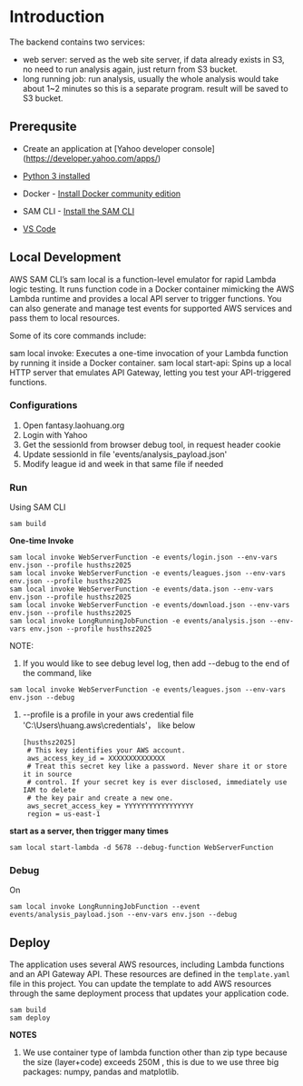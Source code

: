 # Introduction

The backend contains two services:
- web server: served as the web site server, if data already exists in S3, no need to run analysis again, just return from S3 bucket.
- long running job: run analysis, usually the whole analysis would take about 1~2 minutes so this is a separate program. result will be saved to S3 bucket.


## Prerequsite

* Create an application at [Yahoo developer console] (https://developer.yahoo.com/apps/)
  
* [Python 3 installed](https://www.python.org/downloads/)
* Docker - [Install Docker community edition](https://hub.docker.com/search/?type=edition&offering=community)
* SAM CLI - [Install the SAM CLI](https://docs.aws.amazon.com/serverless-application-model/latest/developerguide/serverless-sam-cli-install.html)
* [VS Code](https://docs.aws.amazon.com/toolkit-for-vscode/latest/userguide/welcome.html)

  
## Local Development

AWS SAM CLI’s sam local is a function-level emulator for rapid Lambda logic testing. It runs function code in a Docker container mimicking the AWS Lambda runtime and provides a local API server to trigger functions. You can also generate and manage test events for supported AWS services and pass them to local resources.

Some of its core commands include:

sam local invoke: Executes a one-time invocation of your Lambda function by running it inside a Docker container.
sam local start-api: Spins up a local HTTP server that emulates API Gateway, letting you test your API-triggered functions.


### Configurations

1. Open fantasy.laohuang.org
2. Login with Yahoo
3. Get the sessionId from browser debug tool, in request header cookie
4. Update sessionId in file 'events/analysis_payload.json'
5. Modify league id and week in that same file if needed

### Run

Using SAM CLI

`sam build`

**One-time Invoke**

```
sam local invoke WebServerFunction -e events/login.json --env-vars env.json --profile husthsz2025
sam local invoke WebServerFunction -e events/leagues.json --env-vars env.json --profile husthsz2025
sam local invoke WebServerFunction -e events/data.json --env-vars env.json --profile husthsz2025
sam local invoke WebServerFunction -e events/download.json --env-vars env.json --profile husthsz2025
sam local invoke LongRunningJobFunction -e events/analysis.json --env-vars env.json --profile husthsz2025

```
NOTE:

1. If you would like to see debug level log, then add --debug to the end of the command, like

```
sam local invoke WebServerFunction -e events/leagues.json --env-vars env.json --debug
```

1. --profile is a profile in your aws credential file 'C:\Users\huang\.aws\credentials'， like below
   
   ```
   [husthsz2025]
    # This key identifies your AWS account.
    aws_access_key_id = XXXXXXXXXXXXXX
    # Treat this secret key like a password. Never share it or store it in source
    # control. If your secret key is ever disclosed, immediately use IAM to delete
    # the key pair and create a new one.
    aws_secret_access_key = YYYYYYYYYYYYYYYYY
    region = us-east-1
    ```

**start as a server, then trigger many times**
```
sam local start-lambda -d 5678 --debug-function WebServerFunction
```



### Debug

On
```
sam local invoke LongRunningJobFunction --event events/analysis_payload.json --env-vars env.json --debug
```



## Deploy

The application uses several AWS resources, including Lambda functions and an API Gateway API. These resources are defined in the `template.yaml` file in this project. You can update the template to add AWS resources through the same deployment process that updates your application code.


```
sam build
sam deploy
```


**NOTES**
1. We use container type of lambda function other than zip type because the size (layer+code) exceeds 250M , this is due to we use three big packages: numpy, pandas and matplotlib.